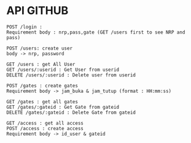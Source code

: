 ﻿# API GITHUB

    POST /login :
    Requirement body : nrp,pass,gate (GET /users first to see NRP and pass)
    
    POST /users: create user
    body -> nrp, password
    
    GET /users : get All User
    GET /users/:userid : Get User from userid
    DELETE /users/:userid : Delete user from userid
    
    POST /gates : create gates
    Requirement body -> jam_buka & jam_tutup (format : HH:mm:ss)
    
    GET /gates : get all gates
    GET /gates/:gateid : Get Gate from gateid
    DELETE /gates/:gateid : Delete Gate from gateid
    
    GET /access : get all access
    POST /access : create access
    Requirement body -> id_user & gateid



